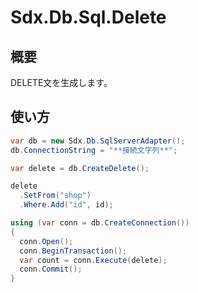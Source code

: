 # Sdx.Db.Sql.Delete

## 概要

DELETE文を生成します。

## 使い方

```c#
var db = new Sdx.Db.SqlServerAdapter();
db.ConnectionString = "**接続文字列**";

var delete = db.CreateDelete();

delete
  .SetFrom("shop")
  .Where.Add("id", id);

using (var conn = db.CreateConnection())
{
  conn.Open();
  conn.BeginTransaction();
  var count = conn.Execute(delete);
  conn.Commit();
}
```